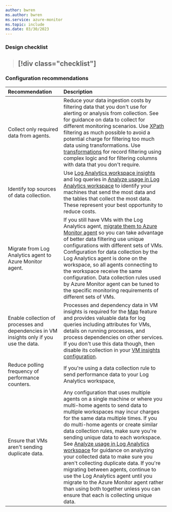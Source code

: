 ```yaml
---
author: bwren
ms.author: bwren
ms.service: azure-monitor
ms.topic: include
ms.date: 03/30/2023
---
```


### Design checklist

> [!div class="checklist"]
> - 

### Configuration recommendations

| Recommendation | Description |
|:---|:---|
| Collect only required data from agents. | Reduce your data ingestion costs by filtering data that you don't use for alerting or analysis from collection. See []() for guidance on data to collect for different monitoring scenarios. Use [XPath]() filtering as much possible to avoid a potential charge for filtering too much data using transformations. Use [transformations](../essentials/data-collection-transformations.md) for record filtering using complex logic and for filtering columns with data that you don't require.  |
| Identify top sources of data collection. | Use [Log Analytics workspace insights](../logs/log-analytics-workspace-insights-overview.md) and log queries in [Analyze usage in Log Analytics workspace](../logs/analyze-usage.md) to identify your machines that send the most data and the tables that collect the most data. These represent your best opportunity to reduce costs. |
| Migrate from Log Analytics agent to Azure Monitor agent. | If you still have VMs with the Log Analytics agent, [migrate them to Azure Monitor agent](../agents/azure-monitor-agent-migration.md) so you can take advantage of better data filtering use unique configurations with different sets of VMs.  Configuration for data collection by the Log Analytics agent is done on the workspace, so all agents connecting to the workspace receive the same configuration. Data collection rules used by Azure Monitor agent can be tuned to the specific monitoring requirements of different sets of VMs.  |
| Enable collection of processes and dependencies in VM insights only if you use the data. | Processes and dependency data in VM insights is required for the [Map](../vm/vminsights-maps.md) feature and provides valuable data for log queries including attributes for VMs, details on running processes, and process dependencies on other services. If you don't use this data though, then disable its collection in your [VM insights configuration](../vm/vminsights-enable-portal.md). |
| Reduce polling frequency of performance counters. | If you're using a data collection rule to send performance data to your Log Analytics workspace,  |
| Ensure that VMs aren't sending duplicate data. | Any configuration that uses multiple agents on a single machine or where you multi-home agents to send data to multiple workspaces may incur charges for the same data multiple times. If you do multi-home agents or create similar data collection rules, make sure you're sending unique data to each workspace. See [Analyze usage in Log Analytics workspace](../logs/analyze-usage.md) for guidance on analyzing your collected data to make sure you aren't collecting duplicate data. If you're migrating between agents, continue to use the Log Analytics agent until you migrate to the Azure Monitor agent rather than using both together unless you can ensure that each is collecting unique data. |